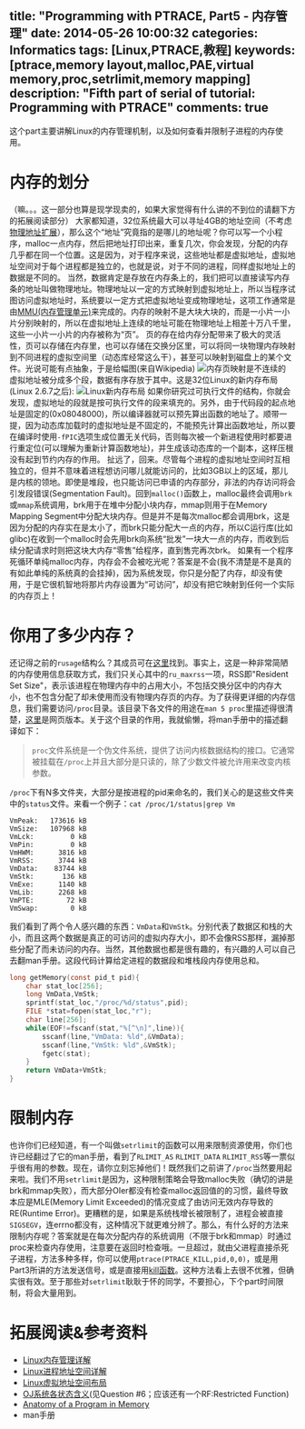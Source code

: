 title: "Programming with PTRACE, Part5 - 内存管理"
date: 2014-05-26 10:00:32
categories: Informatics
tags: [Linux,PTRACE,教程]
keywords: [ptrace,memory layout,malloc,PAE,virtual memory,proc,setrlimit,memory mapping]
description: "Fifth part of serial of tutorial: Programming with PTRACE"
comments: true
---
这个part主要讲解Linux的内存管理机制，以及如何查看并限制子进程的内存使用。

# 内存的划分
（嘛。。。这一部分也算是现学现卖的，如果大家觉得有什么讲的不到位的请翻下方的拓展阅读部分）
大家都知道，32位系统最大可以寻址4GB的地址空间（不考虑[物理地址扩展](http://zh.wikipedia.org/wiki/%E7%89%A9%E7%90%86%E5%9C%B0%E5%9D%80%E6%89%A9%E5%B1%95)），那么这个“地址”究竟指的是哪儿的地址呢？你可以写一个小程序，malloc一点内存，然后把地址打印出来，重复几次，你会发现，分配的内存几乎都在同一个位置。这是因为，对于程序来说，这些地址都是虚拟地址，虚拟地址空间对于每个进程都是独立的，也就是说，对于不同的进程，同样虚拟地址上的数据是不同的。
当然，数据肯定是存放在内存条上的，我们把可以直接读写内存条的地址叫做物理地址。物理地址以一定的方式映射到虚拟地址上，所以当程序试图访问虚拟地址时，系统要以一定方式把虚拟地址变成物理地址，这项工作通常是由[MMU(内存管理单元)](http://zh.wikipedia.org/wiki/%E5%86%85%E5%AD%98%E7%AE%A1%E7%90%86%E5%8D%95%E5%85%83)来完成的。内存的映射不是大块大块的，而是一小片一小片分别映射的，所以在虚拟地址上连续的地址可能在物理地址上相差十万八千里，这些一小片一小片的内存被称为“页”。
页的存在给内存分配带来了极大的灵活性，页可以存储在内存里，也可以存储在交换分区里，可以将同一块物理内存映射到不同进程的虚拟空间里（动态库经常这么干），甚至可以映射到磁盘上的某个文件。光说可能有点抽象，于是给幅图(来自Wikipedia)
![内存页映射是不连续的](http://upload.wikimedia.org/wikipedia/commons/3/32/Virtual_address_space_and_physical_address_space_relationship.svg)
虚拟地址被分成多个段，数据有序存放于其中。这是32位Linux的新内存布局(Linux 2.6.7之后):
![Linux新内存布局](http://static.duartes.org/img/blogPosts/linuxFlexibleAddressSpaceLayout.png)
如果你研究过可执行文件的结构，你就会发现，虚拟地址的段就是按可执行文件的段来填充的。另外，由于代码段的起点地址是固定的(0x08048000)，所以编译器就可以预先算出函数的地址了。顺带一提，因为动态库加载时的虚拟地址是不固定的，不能预先计算出函数地址，所以要在编译时使用`-fPIC`选项生成位置无关代码，否则每次被一个新进程使用时都要进行重定位(可以理解为重新计算函数地址)，并生成该动态库的一个副本，这样压根没有起到节约内存的作用。
扯远了，回来。尽管每个进程的虚拟地址空间时互相独立的，但并不意味着进程想访问哪儿就能访问的，比如3GB以上的区域，那儿是内核的领地。即使是堆段，也只能访问已申请的内存部分，非法的内存访问将会引发段错误(Segmentation Fault)。回到`malloc()`函数上，malloc最终会调用`brk`或`mmap`系统调用，brk用于在堆中分配小块内存，mmap则用于在Memory Mapping Segment中分配大块内存。但是并不是每次malloc都会调用brk，这是因为分配的内存实在是太小了，而brk只能分配大一点的内存，所以C运行库(比如glibc)在收到一个malloc时会先用brk向系统“批发”一块大一点的内存，而收到后续分配请求时则把这块大内存“零售”给程序，直到售完再次brk。
如果有一个程序死循环单纯malloc内存，内存会不会被吃光呢？答案是不会(我不清楚是不是真的有如此单纯的系统真的会挂掉)，因为系统发现，你只是分配了内存，却没有使用，于是它很机智地将那片内存设置为“可访问”，却没有把它映射到任何一个实际的内存页上！
<!--more-->
# 你用了多少内存？
还记得之前的`rusage`结构么？其成员可在[这里](http://man7.org/linux/man-pages/man2/getrusage.2.html)找到。事实上，这是一种非常简陋的内存使用信息获取方式，我们只关心其中的`ru_maxrss`一项，RSS即"Resident Set Size"，表示该进程在物理内存中的占用大小，不包括交换分区中的内存大小，也不包含分配了却未使用而没有物理内存页的内存。为了获得更详细的内存信息，我们需要访问`/proc`目录。该目录下各文件的用途在`man 5 proc`里描述得很清楚，[这里](http://man7.org/linux/man-pages/man5/proc.5.html)是网页版本。关于这个目录的作用，我就偷懒，将man手册中的描述翻译如下：

> `proc`文件系统是一个伪文件系统，提供了访问内核数据结构的接口。它通常被挂载在`/proc`上并且大部分是只读的，除了少数文件被允许用来改变内核参数。

`/proc`下有N多文件夹，大部分是按进程的pid来命名的，我们关心的是这些文件夹中的`status`文件。来看一个例子：`cat /proc/1/status|grep Vm`

    VmPeak:	  173616 kB
    VmSize:	  107968 kB
    VmLck:	       0 kB
    VmPin:	       0 kB
    VmHWM:	    3816 kB
    VmRSS:	    3744 kB
    VmData:	   83744 kB
    VmStk:	     136 kB
    VmExe:	    1140 kB
    VmLib:	    2268 kB
    VmPTE:	      72 kB
    VmSwap:	       0 kB

我们看到了两个令人感兴趣的东西：`VmData`和`VmStk`。分别代表了数据区和栈的大小，而且这两个数据是真正的可访问的虚拟内存大小，即不会像RSS那样，漏掉那些分配了而未访问的内存。当然，其他数据也都是很有趣的，有兴趣的人可以自己去翻man手册。这段代码计算给定进程的数据段和堆栈段内存使用总和。

``` c
long getMemory(const pid_t pid){
    char stat_loc[256];
    long VmData,VmStk;
    sprintf(stat_loc,"/proc/%d/status",pid);
    FILE *stat=fopen(stat_loc,"r");
    char line[256];
    while(EOF!=fscanf(stat,"%[^\n]",line)){
        sscanf(line,"VmData: %ld",&VmData);
        sscanf(line,"VmStk: %ld",&VmStk);
        fgetc(stat);
    }
    return VmData+VmStk;
}
```

# 限制内存
也许你们已经知道，有一个叫做`setrlimit`的函数可以用来限制资源使用，你们也许已经翻过了它的man手册，看到了`RLIMIT_AS` `RLIMIT_DATA` `RLIMIT_RSS`等一票似乎很有用的参数。现在，请你立刻忘掉他们！既然我们之前讲了`/proc`当然要用起来啦。我们不用`setrlimit`是因为，这种限制策略会导致malloc失败（确切的讲是brk和mmap失败），而大部分OIer都没有检查malloc返回值的的习惯，最终导致本应是MLE(Memory Limit Exceeded)的情况变成了由访问无效内存导致的RE(Runtime Error)。更糟糕的是，如果是系统栈增长被限制了，进程会被直接`SIGSEGV`，连errno都没有，这种情况下就更难分辨了。那么，有什么好的方法来限制内存呢？答案就是在每次分配内存的系统调用（不限于brk和mmap）时通过proc来检查内存使用，注意要在返回时检查哦。一旦超过，就由父进程直接杀死子进程，方法多种多样，你可以使用`ptrace(PTRACE_KILL,pid,0,0)`，或是用Part3所讲的方法发送信号，或是直接用[kill函数](http://man7.org/linux/man-pages/man2/kill.2.html)。这种方法看上去很不优雅，但确实很有效。至于那些对`setrlimit`耿耿于怀的同学，不要担心，下个part时间限制，将会大量用到。

# 拓展阅读&参考资料
- [Linux内存管理详解](http://xixinfei.iteye.com/blog/1949123)
- [Linux进程地址空间详解](http://www.itvane.net/?p=1240)
- [Linux虚拟地址空间布局](http://www.cnblogs.com/clover-toeic/p/3754433.html)
- [OJ系统各状态含义](http://acm.tongji.edu.cn/cnfaqs)(见Question #6；应该还有一个RF:Restricted Function)
- [Anatomy of a Program in Memory](http://duartes.org/gustavo/blog/post/anatomy-of-a-program-in-memory/)
- man手册
